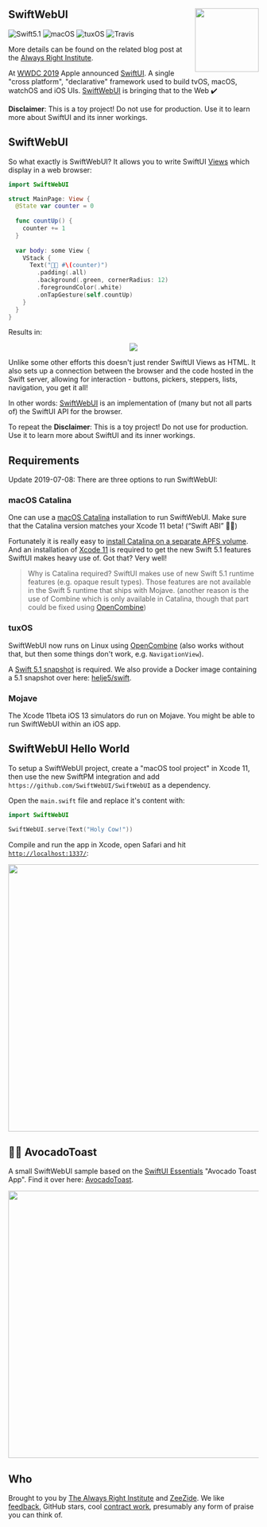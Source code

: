 <h2>SwiftWebUI
  <img src="https://zeezide.com/img/TinkerIcon.svg"
       align="right" width="128" height="128" />
</h2>

![Swift5.1](https://img.shields.io/badge/swift-5.1-blue.svg)
![macOS](https://img.shields.io/badge/os-macOS-green.svg?style=flat)
![tuxOS](https://img.shields.io/badge/os-tuxOS-green.svg?style=flat)
![Travis](https://api.travis-ci.org/SwiftWebUI/SwiftWebUI.svg?branch=develop&style=flat)

More details can be found on the related blog post at the
[Always Right Institute](http://www.alwaysrightinstitute.com).

At
[WWDC 2019](https://developer.apple.com/wwdc19/)
Apple announced 
[SwiftUI](https://developer.apple.com/xcode/swiftui/).
A single "cross platform", "declarative" framework used to build 
tvOS, macOS, watchOS and iOS
UIs.
[SwiftWebUI](https://github.com/SwiftWebUI/SwiftWebUI)
is bringing that to the Web ✔️

**Disclaimer**: This is a toy project!
Do not use for production. 
Use it to learn more about SwiftUI and its inner workings.

## SwiftWebUI

So what exactly is 
SwiftWebUI?
It allows you to write SwiftUI 
[Views](https://developer.apple.com/documentation/swiftui/view)
which display in a web browser:

```swift
import SwiftWebUI

struct MainPage: View {
  @State var counter = 0
  
  func countUp() { 
    counter += 1 
  }
  
  var body: some View {
    VStack {
      Text("🥑🍞 #\(counter)")
        .padding(.all)
        .background(.green, cornerRadius: 12)
        .foregroundColor(.white)
        .onTapGesture(self.countUp)
    }
  }
}
```

Results in:

<center><img src="https://zeezide.com/img/AvocadoCounter.gif" align="center" /></center>

Unlike some other efforts this doesn't just render SwiftUI Views
as HTML. 
It also sets up a connection between the browser and the code hosted
in the Swift server, allowing for interaction - 
buttons, pickers, steppers, lists, navigation, you get it all!

In other words: 
[SwiftWebUI](https://github.com/SwiftWebUI/SwiftWebUI)
is an implementation of (many but not all parts of) the SwiftUI API for the browser.

To repeat the
**Disclaimer**: This is a toy project!
Do not use for production. 
Use it to learn more about SwiftUI and its inner workings.


## Requirements

Update 2019-07-08: There are three options to run SwiftWebUI:

### macOS Catalina

One can use a
[macOS Catalina](https://www.apple.com/macos/catalina-preview/)
installation to run SwiftWebUI.
Make sure that the Catalina version matches your Xcode 11 beta! (“Swift ABI” 🤦‍♀️)

Fortunately it is really easy to
[install Catalina on a separate APFS volume](https://support.apple.com/en-us/HT208891).
And an installation of
[Xcode 11](https://developer.apple.com/xcode/)
is required to get the new Swift 5.1 features SwiftUI makes heavy use of.
Got that? Very well!

> Why is Catalina required? SwiftUI makes use of new Swift 5.1 runtime features
> (e.g. opaque result types).
> Those features are not available in the Swift 5 runtime that ships with 
> Mojave.
> (another reason is the use of Combine which is only available in Catalina, 
> though that part could be fixed using
> [OpenCombine](https://github.com/broadwaylamb/OpenCombine))

### tuxOS

SwiftWebUI now runs on Linux using
[OpenCombine](https://github.com/broadwaylamb/OpenCombine) (also works without
that, but then some things don't work, e.g. `NavigationView`).

A [Swift 5.1 snapshot](https://swift.org/download/#snapshots) is required.
We also provide a Docker image containing a 5.1 snapshot over here:
[helje5/swift](https://cloud.docker.com/repository/docker/helje5/swift/tags).

### Mojave

The Xcode 11beta iOS 13 simulators do run on Mojave.
You might be able to run SwiftWebUI within an iOS app.


## SwiftWebUI Hello World

To setup a SwiftWebUI project,
create a "macOS tool project" in Xcode 11,
then use the new SwiftPM integration and add
`https://github.com/SwiftWebUI/SwiftWebUI`
as a dependency.

Open the `main.swift` file and replace it's content
with:
```swift
import SwiftWebUI

SwiftWebUI.serve(Text("Holy Cow!"))
```

Compile and run the app in Xcode, open Safari and hit
[`http://localhost:1337/`](http://localhost:1337/):

<center><img src="https://zeezide.com/img/holycow.png" align="center" width="538" /></center>
  

## 🥑🍞 AvocadoToast

A small SwiftWebUI sample  based on the 
[SwiftUI Essentials](https://developer.apple.com/videos/play/wwdc2019/216)
"Avocado Toast App".
Find it over here:
[AvocadoToast](https://github.com/SwiftWebUI/AvocadoToast).

<center><img src="http://zeezide.com/img/AvocadoToast.gif" align="center" width="538" /></center>


## Who

Brought to you by
[The Always Right Institute](http://www.alwaysrightinstitute.com)
and
[ZeeZide](http://zeezide.de).
We like
[feedback](https://twitter.com/ar_institute),
GitHub stars,
cool [contract work](http://zeezide.com/en/services/services.html),
presumably any form of praise you can think of.
